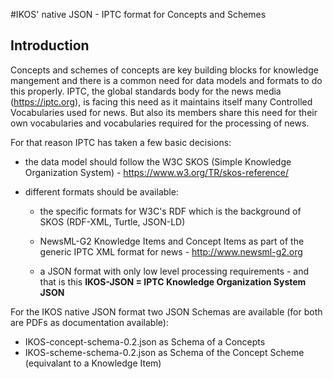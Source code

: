 #IKOS' native JSON - IPTC format for Concepts and Schemes

## Introduction
Concepts and schemes of concepts are key building blocks for knowledge mangement and there is a common need for data models and formats to do this properly.
IPTC, the global standards body for the news media (https://iptc.org), is facing this need as it maintains itself many Controlled Vocabularies used for news. But also its members share this need for their own vocabularies and vocabularies required for the processing of news.

For that reason IPTC has taken a few basic decisions:

- the data model should follow the W3C SKOS (Simple Knowledge Organization System) - https://www.w3.org/TR/skos-reference/

- different formats should be available:

	- the specific formats for W3C's RDF which is the background of SKOS (RDF-XML, Turtle, JSON-LD)

	- NewsML-G2 Knowledge Items and Concept Items as part of the generic IPTC XML format for news - http://www.newsml-g2.org

	- a JSON format with only low level processing requirements - and that is this **IKOS-JSON = IPTC Knowledge Organization System JSON**

For the IKOS native JSON format two JSON Schemas are available (for both are PDFs as documentation available):

- IKOS-concept-schema-0.2.json as Schema of a Concepts
- IKOS-scheme-schema-0.2.json as Schema of the Concept Scheme (equivalant to a Knowledge Item)
